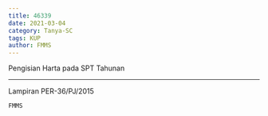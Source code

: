 ```yaml
---
title: 46339
date: 2021-03-04
category: Tanya-SC
tags: KUP
author: FMMS
---
```


Pengisian Harta pada SPT Tahunan

---

Lampiran PER-36/PJ/2015

`FMMS`
